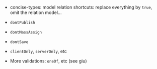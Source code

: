 - concise-types: model relation shortcuts: replace everything by `true`, omit the relation model...

- `dontPublish`
- `dontMassAssign`
- `dontSave`
- `clientOnly`, `serverOnly`, etc
- More validations: `oneOf`, etc (see giu)